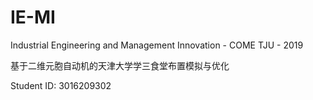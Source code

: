 # IE-MI
Industrial Engineering and Management Innovation - COME TJU - 2019

基于二维元胞自动机的天津大学学三食堂布置模拟与优化 

Student ID: 3016209302
